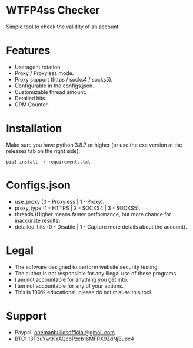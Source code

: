 # WTFP4ss Checker
 Simple tool to check the validity of an account.<br/>

# Features
 - Useragent rotation.<br/>
 - Proxy / Proxyless mode.<br/>
 - Proxy support (https / socks4 / socks5).<br/>
 - Configurable in the configs.json.<br/>
 - Customizable thread amount.<br/>
 - Detailed hits.<br/>
 - CPM Counter.<br/>

# Installation
 Make sure you have python 3.8.7 or higher (or use the exe version at the releases tab on the right side).<br/>
 ```
 pip3 install -r requirements.txt
 ``` 

# Configs.json
 - use_proxy (0 - Proxyless | 1 - Proxy).<br/>
 - proxy_type (1 - HTTPS | 2 - SOCKS4 | 3 - SOCKS5).<br/>
 - threads (Higher means faster performance, but more chance for inaccurate results).<br/>
 - detailed_hits (0 - Disable | 1 - Capture more details about the account).<br/>
  
# Legal
 - The software designed to perform website security testing.<br/>
 - The author is not responsible for any illegal use of these programs.<br/>
 - I am not accountable for anything you get into.<br/>
 - I am not accountable for any of your actions.<br/>
 - This is 100% educational, please do not misuse this tool.

# Support
 - Paypal: onemanbuildsofficial@gmail.com<br/>
 - BTC: 13T3uYwtKYAQcbPzcb16MFPX9ZdNjBuoc4